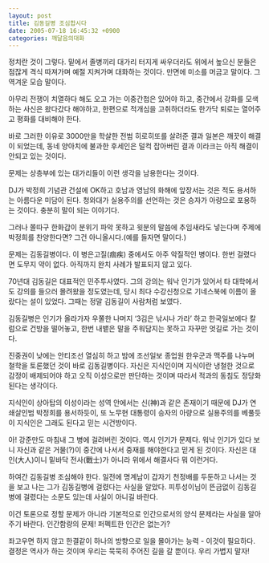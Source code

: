 ```yaml
---
layout: post
title: 김동길병 조심합시다
date: 2005-07-18 16:45:32 +0900
categories: 깨달음의대화
---
```

정치란 것이 그렇다. 밑에서 졸병끼리 대가리 터지게 싸우더라도 위에서 높으신 분들은 점잖게 격식 따져가며 예절 지켜가며 대화하는 것이다. 만면에 미소를 머금고 말이다. 그 역겨운 모습 말이다. 

아무리 전쟁이 치열하다 해도 오고 가는 이중간첩은 있어야 하고, 중간에서 강화를 모색하는 사신은 왔다갔다 해야하고, 한편으로 적개심을 고취하더라도 한가닥 퇴로는 열어주고 평화를 대비해야 한다. 

바로 그러한 이유로 3000만을 학살한 전범 히로히또를 살려준 결과 일본은 깨끗이 해결이 되었는데, 동네 양아치에 불과한 후세인은 덜컥 잡아버린 결과 이라크는 아직 해결이 안되고 있는 것이다.

문제는 상층부에 있는 대가리들이 이런 생각을 남용한다는 것이다. 

DJ가 박정희 기념관 건설에 OK하고 호남과 영남의 화해에 앞장서는 것은 적도 용서하는 아름다운 미담이 된다. 청와대가 실용주의를 선언하는 것은 승자가 아량으로 포용하는 것이다. 충분히 말이 되는 이야기다. 

그러나 쫄따구 한화갑이 분위기 파악 못하고 윗분의 말씀에 추임새라도 넣는다며 주제에 박정희를 찬양한다면? 그건 아니올시다.(예를 들자면 말이다.) 

문제는 김동길병이다. 이 병은고질(痼疾) 중에서도 아주 악질적인 병이다. 한번 걸렸다면 도무지 약이 없다. 아직까지 완치 사례가 발표되지 않고 있다. 

70년대 김동길은 대표적인 민주투사였다. 그의 강의는 워낙 인기가 있어서 타 대학에서도 강의를 들으러 몰려왔을 정도였는데, 당시 최다 수강신청으로 기네스북에 이름이 올랐다는 설이 있었다. 그때는 정말 김동길이 사람처럼 보였다.

김동길병은 인기가 올라가자 우쭐한 나머지 ‘3김은 낚시나 가라’ 하고 한국일보에다 칼럼으로 건방을 떨어놓고, 한번 내뱉은 말을 주워담지는 못하고 자꾸만 엇길로 가는 것이다. 

진중권이 낮에는 안티조선 열심히 하고 밤에 조선일보 종업원 한우군과 맥주를 나누며 철학을 토론했던 것이 바로 김동길병이다. 자신은 지식인이며 지식이란 냉철한 것으로 감정이 배제되어야 하고 오직 이성으로만 판단하는 것이며 따라서 적과의 동침도 정당화 된다는 생각이다. 

지식인이 상아탑의 이성이라는 성역 안에서는 신(神)과 같은 존재이기 때문에 DJ가 연쇄살인범 박정희를 용서하듯이, 또 노무현 대통령이 승자의 아량으로 실용주의를 베풀듯이 지식인은 그래도 된다고 믿는 시건방이다. 

아! 강준만도 마침내 그 병에 걸려버린 것이다. 역시 인기가 문제다. 워낙 인기가 있다 보니 자신과 같은 거물(?)이 중간에 나서서 중재를 해야한다고 믿게 된 것이다. 자신은 대인(大人)이니 밑바닥 전사(戰士)가 아니라 위에서 해결사다 뭐 이런거다. 

하여간 김동길병 조심해야 한다. 일전에 명계남이 갑자기 천정배를 두둔하고 나서는 것을 보고 나는 그가 김동길병에 걸렸다는 사실을 알았다. 피투성이님이 뜬금없이 김동길병에 걸렸다는 소문도 있는데 사실이 아니길 바란다.

이건 토론으로 정할 문제가 아니라 기본적으로 인간으로서의 양식 문제라는 사실을 알아주기 바란다. 인간함량의 문제! 퍼펙트한 인간은 없는가?







좌고우면 하지 않고 한결같이 하나의 방향으로 일을 몰아가는 능력 - 이것이 필요하다. 결정은 역사가 하는 것이며 우리는 묵묵히 주어진 길을 갈 뿐이다. 우리 가볍지 말자!